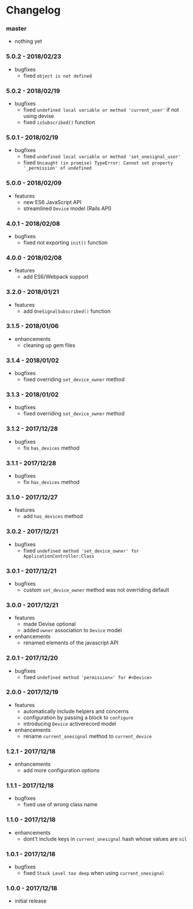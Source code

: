 # Changelog

### master

* nothing yet

### 5.0.2 - 2018/02/23

* bugfixes
    * fixed `object is not defined`

### 5.0.2 - 2018/02/19

* bugfixes
    * fixed `undefined local variable or method 'current_user'` if not using devise
    * fixed `isSubscribed()` function

### 5.0.1 - 2018/02/19

* bugfixes
    * fixed `undefined local variable or method 'set_onesignal_user'`
    * fixed `Uncaught (in promise) TypeError: Cannot set property '_permission' of undefined`

### 5.0.0 - 2018/02/09

* features
    * new ES6 JavaScript API
    * streamlined `Device` model (Rails API)

### 4.0.1 - 2018/02/08

* bugfixes
    * fixed not exporting `init()` function

### 4.0.0 - 2018/02/08

* features
    * add ES6/Webpack support

### 3.2.0 - 2018/01/21

* features
    * add `OneSignalSubscribed()` function

### 3.1.5 - 2018/01/06

* enhancements
    * cleaning up gem files

### 3.1.4 - 2018/01/02

* bugfixes
    * fixed overriding `set_device_owner` method

### 3.1.3 - 2018/01/02

* bugfixes
    * fixed overriding `set_device_owner` method

### 3.1.2 - 2017/12/28

* bugfixes
    * fix `has_devices` method

### 3.1.1 - 2017/12/28

* bugfixes
    * fix `has_devices` method

### 3.1.0 - 2017/12/27

* features
    * add `has_devices` method

### 3.0.2 - 2017/12/21

* bugfixes
    * fixed `undefined method 'set_device_owner' for ApplicationController:Class`

### 3.0.1 - 2017/12/21

* bugfixes
    * custom `set_device_owner` method was not overriding default

### 3.0.0 - 2017/12/21

* features
    * made Devise optional
    * added `owner` association to `Device` model
* enhancements
    * renamed elements of the javascript API

### 2.0.1 - 2017/12/20

* bugfixes
    * fixed `undefined method 'permission=' for #<Device>`

### 2.0.0 - 2017/12/19

* features
    * automatically include helpers and concerns
    * configuration by passing a block to `configure`
    * introducing `Device` activerecord model
* enhancements
    * rename `current_onesignal` method to `current_device`

### 1.2.1 - 2017/12/18

* enhancements
    * add more configuration options

### 1.1.1 - 2017/12/18

* bugfixes
    * fixed use of wrong class name

### 1.1.0 - 2017/12/18

* enhancements
    * dont't include keys in `current_onesignal` hash whose values are `nil`

### 1.0.1 - 2017/12/18

* bugfixes
    * fixed `Stack Level too deep` when using `current_onesignal`

### 1.0.0 - 2017/12/18

* initial release
